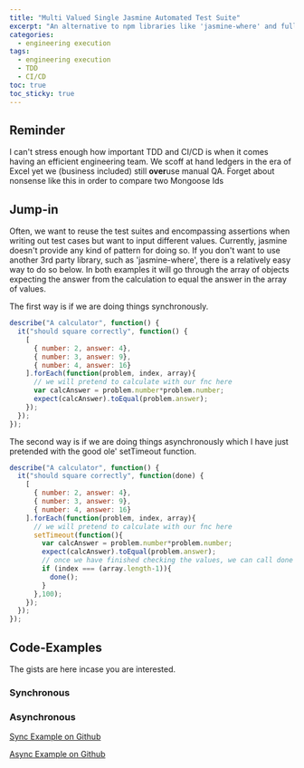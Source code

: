 ```yaml
---
title: "Multi Valued Single Jasmine Automated Test Suite" 
excerpt: "An alternative to npm libraries like 'jasmine-where' and full blown data provider pattern. Anything that gives us a boost for our TDD & CI/CD pipeline is worth considering"
categories:
  - engineering execution
tags:
  - engineering execution
  - TDD
  - CI/CD
toc: true
toc_sticky: true
---
```

## Reminder
I can't stress enough how important TDD and CI/CD is when it comes having an efficient engineering team. We scoff at hand ledgers in the era of Excel yet we (business included) still **over**use manual QA.
Forget about nonsense like this in order to compare two Mongoose Ids

## Jump-in
Often, we want to reuse the test suites and encompassing assertions when writing out test cases but want to input different values. Currently, jasmine doesn't provide any kind of pattern for doing so. If you don't want to use another 3rd party library, such as 'jasmine-where', there is a relatively easy way to do so below. In both examples it will go through the array of objects expecting the answer from the calculation to equal the answer in the array of values.

The first way is if we are doing things synchronously.

```javascript
describe("A calculator", function() {
  it("should square correctly", function() {
    [
      { number: 2, answer: 4},
      { number: 3, answer: 9},
      { number: 4, answer: 16}
    ].forEach(function(problem, index, array){
      // we will pretend to calculate with our fnc here
      var calcAnswer = problem.number*problem.number;
      expect(calcAnswer).toEqual(problem.answer);
    });
  });
});
```

The second way is if we are doing things asynchronously which I have just pretended with the good ole' setTimeout function.

```javascript
describe("A calculator", function() {
  it("should square correctly", function(done) {
    [
      { number: 2, answer: 4},
      { number: 3, answer: 9},
      { number: 4, answer: 16}
    ].forEach(function(problem, index, array){
      // we will pretend to calculate with our fnc here
      setTimeout(function(){
        var calcAnswer = problem.number*problem.number;
        expect(calcAnswer).toEqual(problem.answer);
        // once we have finished checking the values, we can call done
        if (index === (array.length-1)){
          done();
        }
      },100);
    });
  });
});
```

## Code-Examples
The gists are here incase you are interested. 
### Synchronous
<script src="https://gist.github.com/codeHatcher/cdd87ef1ce1863929be1.js"></script>

### Asynchronous
<script src="https://gist.github.com/codeHatcher/fe2e7cf732542a7ac9fe.js"></script>

[Sync Example on Github](https://gist.github.com/codeHatcher/cdd87ef1ce1863929be1)

[Async Example on Github](https://gist.github.com/codeHatcher/fe2e7cf732542a7ac9fe)